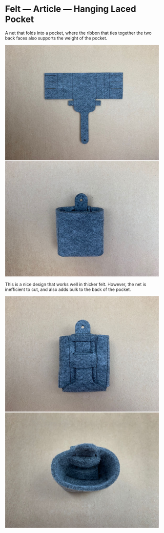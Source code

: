 # Felt — Article — Hanging Laced Pocket
A net that folds into a pocket, where the ribbon that ties together the two back faces also supports the weight of the pocket.

![](IMG_2715.jpg)
![](IMG_2716.jpg)

This is a nice design that works well in thicker felt. However, the net is inefficient to cut, and also adds bulk to the back of the pocket. 

![](IMG_2717.jpg)
![](IMG_2718.jpg)
